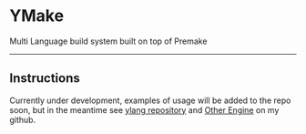 # YMake

Multi Language build system built on top of Premake

---

## Instructions

Currently under development, examples of usage will be added to the repo soon, but in the meantime see [ylang repository](https://github.com/yockey88/yl) and [Other Engine](https://github.com/yockey88/OtherEngine) on my github.
